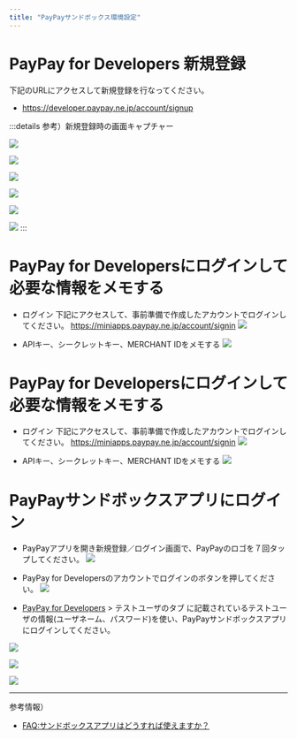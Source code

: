 ```yaml
---
title: "PayPayサンドボックス環境設定"
---
```


# PayPay for Developers 新規登録

下記のURLにアクセスして新規登録を行なってください。

- https://developer.paypay.ne.jp/account/signup

:::details 参考）新規登録時の画面キャプチャー

![](https://storage.googleapis.com/zenn-user-upload/62f1qeaf1uk7ccm3fqu7jwg0uqn8)

![](https://storage.googleapis.com/zenn-user-upload/dzakdrb0af01vfq62rf42b3bsamh)

![](https://storage.googleapis.com/zenn-user-upload/j4n3ttk5mjj1dkasevv3u8g9eh74)

![](https://storage.googleapis.com/zenn-user-upload/cbs6kmk8lrn9dkoupmshwbqda5at)

![](https://storage.googleapis.com/zenn-user-upload/wzkm2xsn6lmo15sk1quflzmf6g53)

![](https://storage.googleapis.com/zenn-user-upload/3uajfom1id8lrekndw4yq63zomtt)
:::

# PayPay for Developersにログインして必要な情報をメモする

- ログイン
下記にアクセスして、事前準備で作成したアカウントでログインしてください。
https://miniapps.paypay.ne.jp/account/signin
![](https://storage.googleapis.com/zenn-user-upload/rg63jvj1aj2o3x1fwon6cp8ouccr)

- APIキー、シークレットキー、MERCHANT IDをメモする
![](https://storage.googleapis.com/zenn-user-upload/00fajube3a09txh2dy4bqnk3ry7s)

# PayPay for Developersにログインして必要な情報をメモする

- ログイン
下記にアクセスして、事前準備で作成したアカウントでログインしてください。
https://miniapps.paypay.ne.jp/account/signin
![](https://storage.googleapis.com/zenn-user-upload/rg63jvj1aj2o3x1fwon6cp8ouccr)

- APIキー、シークレットキー、MERCHANT IDをメモする
![](https://storage.googleapis.com/zenn-user-upload/00fajube3a09txh2dy4bqnk3ry7s)

# PayPayサンドボックスアプリにログイン

- PayPayアプリを開き新規登録／ログイン画面で、PayPayのロゴを７回タップしてください。
![](https://storage.googleapis.com/zenn-user-upload/mtjpuz885zb1f7orrcao8p1w002a)

- PayPay for Developersのアカウントでログインのボタンを押してください。
![](https://storage.googleapis.com/zenn-user-upload/2rj1lttd4m8ikjv65wit5udjfwni)

- [PayPay for Developers](https://developer.paypay.ne.jp/dashboard/homehttps://developer.paypay.ne.jp/dashboard/home) > テストユーザのタブ に記載されているテストユーザの情報(ユーザネーム、パスワード)を使い、PayPayサンドボックスアプリにログインしてください。

![](https://storage.googleapis.com/zenn-user-upload/3g2yeo46q2evkpx3886pjzbkunhy)

![](https://storage.googleapis.com/zenn-user-upload/tg0v69mr1on557zgnci0sdysz6uz)

![](https://storage.googleapis.com/zenn-user-upload/vj61bask8sjc4bjfs9lgbccvyx42)

---
参考情報）
* [FAQ:サンドボックスアプリはどうすれば使えますか？](https://paypay.ne.jp/developers-faq/sandbox_environment/post-43/)